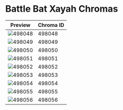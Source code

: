 # Battle Bat Xayah Chromas

| Preview | Chroma ID |
|---------|-----------|
| ![498048](https://raw.communitydragon.org/latest/plugins/rcp-be-lol-game-data/global/default/v1/champion-chroma-images/498/498048.png) | 498048 |
| ![498049](https://raw.communitydragon.org/latest/plugins/rcp-be-lol-game-data/global/default/v1/champion-chroma-images/498/498049.png) | 498049 |
| ![498050](https://raw.communitydragon.org/latest/plugins/rcp-be-lol-game-data/global/default/v1/champion-chroma-images/498/498050.png) | 498050 |
| ![498051](https://raw.communitydragon.org/latest/plugins/rcp-be-lol-game-data/global/default/v1/champion-chroma-images/498/498051.png) | 498051 |
| ![498052](https://raw.communitydragon.org/latest/plugins/rcp-be-lol-game-data/global/default/v1/champion-chroma-images/498/498052.png) | 498052 |
| ![498053](https://raw.communitydragon.org/latest/plugins/rcp-be-lol-game-data/global/default/v1/champion-chroma-images/498/498053.png) | 498053 |
| ![498054](https://raw.communitydragon.org/latest/plugins/rcp-be-lol-game-data/global/default/v1/champion-chroma-images/498/498054.png) | 498054 |
| ![498055](https://raw.communitydragon.org/latest/plugins/rcp-be-lol-game-data/global/default/v1/champion-chroma-images/498/498055.png) | 498055 |
| ![498056](https://raw.communitydragon.org/latest/plugins/rcp-be-lol-game-data/global/default/v1/champion-chroma-images/498/498056.png) | 498056 |